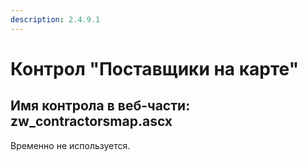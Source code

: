 ```yaml
---
description: 2.4.9.1
---
```


# Контрол "Поставщики на карте"

## Имя контрола в веб-части: zw\_contractorsmap.ascx

Временно не используется.

